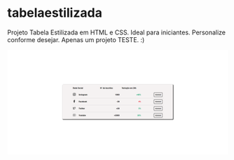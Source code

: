 # tabelaestilizada
Projeto Tabela Estilizada em HTML e CSS. Ideal para iniciantes. Personalize conforme desejar. Apenas um projeto TESTE. :)

<img src="https://github.com/najuliaaa/tabelaestilizada/blob/302192499012b51830a402d2213567568caa9c70/Captura%20de%20tela%202023-08-29%20203633.png">
